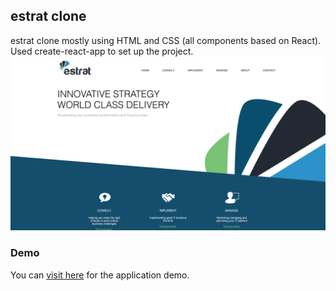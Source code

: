 ## estrat clone
estrat clone mostly using HTML and CSS (all components based on React). Used create-react-app to set up the project.
![Alt text](./src/assets/home.png?raw=true "Homepage")
### Demo
You can [visit here](https://estrat-clone.herokuapp.com/) for the application demo.